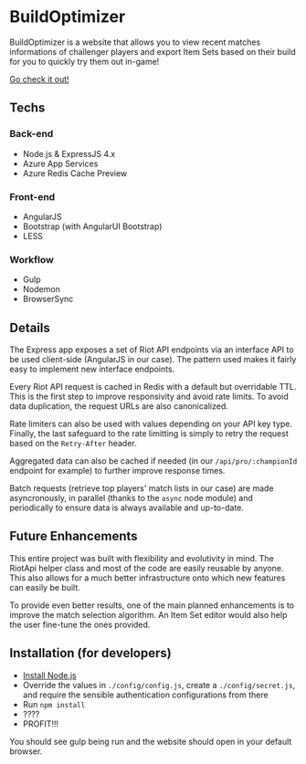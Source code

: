 # BuildOptimizer

BuildOptimizer is a website that allows you to view recent matches informations of challenger players and export Item Sets based on their build for you to quickly try them out in-game!

[Go check it out!](http://buildoptimizer.azurewebsites.net/)

## Techs

### Back-end

* Node.js & ExpressJS 4.x
* Azure App Services
* Azure Redis Cache Preview

### Front-end

* AngularJS
* Bootstrap (with AngularUI Bootstrap)
* LESS

### Workflow

* Gulp
* Nodemon
* BrowserSync

## Details

The Express app exposes a set of Riot API endpoints via an interface API to be used client-side (AngularJS in our case).
The pattern used makes it fairly easy to implement new interface endpoints.

Every Riot API request is cached in Redis with a default but overridable TTL. This is the first step to improve responsivity and avoid rate limits. To avoid data duplication, the request URLs are also canonicalized.

Rate limiters can also be used with values depending on your API key type. Finally, the last safeguard to the rate limitting is simply to retry the request based on the ``Retry-After`` header.

Aggregated data can also be cached if needed (in our ``/api/pro/:championId`` endpoint for example) to further improve response times.

Batch requests (retrieve top players' match lists in our case) are made asyncronously, in parallel (thanks to the ``async`` node module) and periodically to ensure data is always available and up-to-date.

## Future Enhancements

This entire project was built with flexibility and evolutivity in mind. The RiotApi helper class and most of the code are easily reusable by anyone.
This also allows for a much better infrastructure onto which new features can easily be built.

To provide even better results, one of the main planned enhancements is to improve the match selection algorithm.
An Item Set editor would also help the user fine-tune the ones provided.

## Installation (for developers)

* [Install Node.js](https://docs.npmjs.com/getting-started/installing-node)
* Override the values in ``./config/config.js``, create a ``./config/secret.js``, and require the sensible authentication configurations from there
* Run ``npm install``
* ????
* PROFIT!!!

You should see gulp being run and the website should open in your default browser.